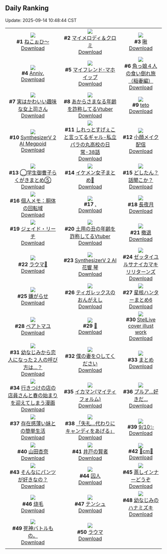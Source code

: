 ## Daily Ranking
Update: 2025-09-14 10:48:44 CST

|      |      |      |
| :----: | :----: | :----: |
| ![](https://i.pixiv.re/c/240x480/img-master/img/2025/09/11/00/38/09/134951801_p0_master1200.jpg)<br>**#1** [ねこぉひ～](https://www.pixiv.net/artworks/134951801)<br>[Download](https://i.pixiv.re/img-original/img/2025/09/11/00/38/09/134951801_p0.jpg) | ![](https://i.pixiv.re/c/240x480/img-master/img/2025/09/12/00/00/15/134985186_p0_master1200.jpg)<br>**#2** [マイメロディ＆クロミ](https://www.pixiv.net/artworks/134985186)<br>[Download](https://i.pixiv.re/img-original/img/2025/09/12/00/00/15/134985186_p0.png) | ![](https://i.pixiv.re/c/240x480/img-master/img/2025/09/12/01/01/11/134949935_p0_master1200.jpg)<br>**#3** [啾](https://www.pixiv.net/artworks/134949935)<br>[Download](https://i.pixiv.re/img-original/img/2025/09/12/01/01/11/134949935_p0.jpg) |
| ![](https://i.pixiv.re/c/240x480/img-master/img/2025/09/12/19/18/04/135010001_p0_master1200.jpg)<br>**#4** [Anniv.](https://www.pixiv.net/artworks/135010001)<br>[Download](https://i.pixiv.re/img-original/img/2025/09/12/19/18/04/135010001_p0.jpg) | ![](https://i.pixiv.re/c/240x480/img-master/img/2025/09/11/17/52/13/134970546_p0_master1200.jpg)<br>**#5** [マイフレンド･マホイップ](https://www.pixiv.net/artworks/134970546)<br>[Download](https://i.pixiv.re/img-original/img/2025/09/11/17/52/13/134970546_p0.png) | ![](https://i.pixiv.re/c/240x480/img-master/img/2025/09/11/00/00/15/134949972_p0_master1200.jpg)<br>**#6** [角っ娘４人の食い倒れ旅（稲妻編）](https://www.pixiv.net/artworks/134949972)<br>[Download](https://i.pixiv.re/img-original/img/2025/09/11/00/00/15/134949972_p0.jpg) |
| ![](https://i.pixiv.re/c/240x480/img-master/img/2025/09/11/00/05/16/134950465_p0_master1200.jpg)<br>**#7** [実はかわいい趣味な女上司さん](https://www.pixiv.net/artworks/134950465)<br>[Download](https://i.pixiv.re/img-original/img/2025/09/11/00/05/16/134950465_p0.jpg) | ![](https://i.pixiv.re/c/240x480/img-master/img/2025/09/11/21/04/31/134977869_p0_master1200.jpg)<br>**#8** [あからさまなる年齢を詐称してるVtuber](https://www.pixiv.net/artworks/134977869)<br>[Download](https://i.pixiv.re/img-original/img/2025/09/11/21/04/31/134977869_p0.png) | ![](https://i.pixiv.re/c/240x480/img-master/img/2025/09/12/01/00/48/134985152_p0_master1200.jpg)<br>**#9** [teto](https://www.pixiv.net/artworks/134985152)<br>[Download](https://i.pixiv.re/img-original/img/2025/09/12/01/00/48/134985152_p0.jpg) |
| ![](https://i.pixiv.re/c/240x480/img-master/img/2025/09/12/19/41/45/135010886_p0_master1200.jpg)<br>**#10** [SynthesizerV 2 AI Megpoid](https://www.pixiv.net/artworks/135010886)<br>[Download](https://i.pixiv.re/img-original/img/2025/09/12/19/41/45/135010886_p0.jpg) | ![](https://i.pixiv.re/c/240x480/img-master/img/2025/09/11/00/34/37/134951688_p0_master1200.jpg)<br>**#11** [しれっとすげぇこと言ってるギャル-私立パラの丸高校の日常-38話](https://www.pixiv.net/artworks/134951688)<br>[Download](https://i.pixiv.re/img-original/img/2025/09/11/00/34/37/134951688_p0.jpg) | ![](https://i.pixiv.re/c/240x480/img-master/img/2025/09/11/12/27/14/134964216_p0_master1200.jpg)<br>**#12** [小顔メイク配信](https://www.pixiv.net/artworks/134964216)<br>[Download](https://i.pixiv.re/img-original/img/2025/09/11/12/27/14/134964216_p0.png) |
| ![](https://i.pixiv.re/c/240x480/img-master/img/2025/09/12/23/32/07/135020826_p0_master1200.jpg)<br>**#13** [◯学生御曹子らくがきまとめ⑤](https://www.pixiv.net/artworks/135020826)<br>[Download](https://i.pixiv.re/img-original/img/2025/09/12/23/32/07/135020826_p0.jpg) | ![](https://i.pixiv.re/c/240x480/img-master/img/2025/09/11/13/00/08/134964874_p0_master1200.jpg)<br>**#14** [イケメン女子まとめ🍔](https://www.pixiv.net/artworks/134964874)<br>[Download](https://i.pixiv.re/img-original/img/2025/09/11/13/00/08/134964874_p0.png) | ![](https://i.pixiv.re/c/240x480/img-master/img/2025/09/12/01/28/05/134988793_p0_master1200.jpg)<br>**#15** [どしたん？話聞こか？](https://www.pixiv.net/artworks/134988793)<br>[Download](https://i.pixiv.re/img-original/img/2025/09/12/01/28/05/134988793_p0.jpg) |
| ![](https://i.pixiv.re/c/240x480/img-master/img/2025/09/11/06/00/07/134957557_p0_master1200.jpg)<br>**#16** [個人メモ：胴体の回転域](https://www.pixiv.net/artworks/134957557)<br>[Download](https://i.pixiv.re/img-original/img/2025/09/11/06/00/07/134957557_p0.jpg) | ![](https://i.pixiv.re/c/240x480/img-master/img/2025/09/11/18/54/21/134972678_p0_master1200.jpg)<br>**#17** [.](https://www.pixiv.net/artworks/134972678)<br>[Download](https://i.pixiv.re/img-original/img/2025/09/11/18/54/21/134972678_p0.jpg) | ![](https://i.pixiv.re/c/240x480/img-master/img/2025/09/11/07/30/03/134958967_p0_master1200.jpg)<br>**#18** [長夜月](https://www.pixiv.net/artworks/134958967)<br>[Download](https://i.pixiv.re/img-original/img/2025/09/11/07/30/03/134958967_p0.png) |
| ![](https://i.pixiv.re/c/240x480/img-master/img/2025/09/11/19/41/57/134974331_p0_master1200.jpg)<br>**#19** [ジェイド・リーチ](https://www.pixiv.net/artworks/134974331)<br>[Download](https://i.pixiv.re/img-original/img/2025/09/11/19/41/57/134974331_p0.jpg) | ![](https://i.pixiv.re/c/240x480/img-master/img/2025/09/12/21/16/49/135015121_p0_master1200.jpg)<br>**#20** [土用の丑の年齢を詐称してるVtuber](https://www.pixiv.net/artworks/135015121)<br>[Download](https://i.pixiv.re/img-original/img/2025/09/12/21/16/49/135015121_p0.png) | ![](https://i.pixiv.re/c/240x480/img-master/img/2025/09/11/19/34/53/134974141_p0_master1200.jpg)<br>**#21** [撤退](https://www.pixiv.net/artworks/134974141)<br>[Download](https://i.pixiv.re/img-original/img/2025/09/11/19/34/53/134974141_p0.png) |
| ![](https://i.pixiv.re/c/240x480/img-master/img/2025/09/11/02/21/39/134954520_p0_master1200.jpg)<br>**#22** [ラウマ🎨](https://www.pixiv.net/artworks/134954520)<br>[Download](https://i.pixiv.re/img-original/img/2025/09/11/02/21/39/134954520_p0.jpg) | ![](https://i.pixiv.re/c/240x480/img-master/img/2025/09/12/19/37/09/135010715_p0_master1200.jpg)<br>**#23** [SynthesizerV 2 AI 花響 琴](https://www.pixiv.net/artworks/135010715)<br>[Download](https://i.pixiv.re/img-original/img/2025/09/12/19/37/09/135010715_p0.jpg) | ![](https://i.pixiv.re/c/240x480/img-master/img/2025/09/12/12/08/33/134999614_p0_master1200.jpg)<br>**#24** [ゼッタイユルサナイカマキリリターンズ](https://www.pixiv.net/artworks/134999614)<br>[Download](https://i.pixiv.re/img-original/img/2025/09/12/12/08/33/134999614_p0.png) |
| ![](https://i.pixiv.re/c/240x480/img-master/img/2025/09/11/15/41/30/134967681_p0_master1200.jpg)<br>**#25** [嫌がらせ](https://www.pixiv.net/artworks/134967681)<br>[Download](https://i.pixiv.re/img-original/img/2025/09/11/15/41/30/134967681_p0.png) | ![](https://i.pixiv.re/c/240x480/img-master/img/2025/09/12/00/00/30/134985298_p0_master1200.jpg)<br>**#26** [ティガレックスのおんがえし](https://www.pixiv.net/artworks/134985298)<br>[Download](https://i.pixiv.re/img-original/img/2025/09/12/00/00/30/134985298_p0.jpg) | ![](https://i.pixiv.re/c/240x480/img-master/img/2025/09/11/13/33/28/134965417_p0_master1200.jpg)<br>**#27** [星核ハンターまとめ6](https://www.pixiv.net/artworks/134965417)<br>[Download](https://i.pixiv.re/img-original/img/2025/09/11/13/33/28/134965417_p0.jpg) |
| ![](https://i.pixiv.re/c/240x480/img-master/img/2025/09/12/00/00/23/134985249_p0_master1200.jpg)<br>**#28** [ベアトマユ](https://www.pixiv.net/artworks/134985249)<br>[Download](https://i.pixiv.re/img-original/img/2025/09/12/00/00/23/134985249_p0.jpg) | ![](https://i.pixiv.re/c/240x480/img-master/img/2025/09/11/00/00/17/134949989_p0_master1200.jpg)<br>**#29** [💭](https://www.pixiv.net/artworks/134949989)<br>[Download](https://i.pixiv.re/img-original/img/2025/09/11/00/00/17/134949989_p0.jpg) | ![](https://i.pixiv.re/c/240x480/img-master/img/2025/09/12/15/04/35/135002973_p0_master1200.jpg)<br>**#30** [StelLive cover illust work](https://www.pixiv.net/artworks/135002973)<br>[Download](https://i.pixiv.re/img-original/img/2025/09/12/15/04/35/135002973_p0.png) |
| ![](https://i.pixiv.re/c/240x480/img-master/img/2025/09/11/00/18/57/134951059_p0_master1200.jpg)<br>**#31** [幼なじみから恋人になった２人の呼び方は…？](https://www.pixiv.net/artworks/134951059)<br>[Download](https://i.pixiv.re/img-original/img/2025/09/11/00/18/57/134951059_p0.png) | ![](https://i.pixiv.re/c/240x480/img-master/img/2025/09/11/17/26/10/134969909_p0_master1200.jpg)<br>**#32** [僕の妻を○してください](https://www.pixiv.net/artworks/134969909)<br>[Download](https://i.pixiv.re/img-original/img/2025/09/11/17/26/10/134969909_p0.jpg) | ![](https://i.pixiv.re/c/240x480/img-master/img/2025/09/11/06/08/06/134957719_p0_master1200.jpg)<br>**#33** [まとめ](https://www.pixiv.net/artworks/134957719)<br>[Download](https://i.pixiv.re/img-original/img/2025/09/11/06/08/06/134957719_p0.jpg) |
| ![](https://i.pixiv.re/c/240x480/img-master/img/2025/09/11/11/39/15/134963053_p0_master1200.jpg)<br>**#34** [行きつけの店の店員さんと春の始まりを迎えてしまう漫画](https://www.pixiv.net/artworks/134963053)<br>[Download](https://i.pixiv.re/img-original/img/2025/09/11/11/39/15/134963053_p0.jpg) | ![](https://i.pixiv.re/c/240x480/img-master/img/2025/09/11/09/56/45/134961352_p0_master1200.jpg)<br>**#35** [イカマン(マイティフォルム)](https://www.pixiv.net/artworks/134961352)<br>[Download](https://i.pixiv.re/img-original/img/2025/09/11/09/56/45/134961352_p0.jpg) | ![](https://i.pixiv.re/c/240x480/img-master/img/2025/09/11/18/51/02/134972556_p0_master1200.jpg)<br>**#36** [プルア…好きだ…](https://www.pixiv.net/artworks/134972556)<br>[Download](https://i.pixiv.re/img-original/img/2025/09/11/18/51/02/134972556_p0.jpg) |
| ![](https://i.pixiv.re/c/240x480/img-master/img/2025/09/11/00/30/01/134951458_p0_master1200.jpg)<br>**#37** [存在感薄い妹との簡単生活](https://www.pixiv.net/artworks/134951458)<br>[Download](https://i.pixiv.re/img-original/img/2025/09/11/00/30/01/134951458_p0.jpg) | ![](https://i.pixiv.re/c/240x480/img-master/img/2025/09/11/00/00/09/134949930_p0_master1200.jpg)<br>**#38** [「失礼…代わりにキャンディをあげる」](https://www.pixiv.net/artworks/134949930)<br>[Download](https://i.pixiv.re/img-original/img/2025/09/11/00/00/09/134949930_p0.png) | ![](https://i.pixiv.re/c/240x480/img-master/img/2025/09/11/13/44/30/134965586_p0_master1200.jpg)<br>**#39** [9/10✨️](https://www.pixiv.net/artworks/134965586)<br>[Download](https://i.pixiv.re/img-original/img/2025/09/11/13/44/30/134965586_p0.jpg) |
| ![](https://i.pixiv.re/c/240x480/img-master/img/2025/09/11/00/00/07/134949913_p0_master1200.jpg)<br>**#40** [山田杏奈](https://www.pixiv.net/artworks/134949913)<br>[Download](https://i.pixiv.re/img-original/img/2025/09/11/00/00/07/134949913_p0.png) | ![](https://i.pixiv.re/c/240x480/img-master/img/2025/09/12/07/05/07/134994250_p0_master1200.jpg)<br>**#41** [井戸の賢者](https://www.pixiv.net/artworks/134994250)<br>[Download](https://i.pixiv.re/img-original/img/2025/09/12/07/05/07/134994250_p0.jpg) | ![](https://i.pixiv.re/c/240x480/img-master/img/2025/09/11/20/23/51/134976055_p0_master1200.jpg)<br>**#42** [💛cm💙](https://www.pixiv.net/artworks/134976055)<br>[Download](https://i.pixiv.re/img-original/img/2025/09/11/20/23/51/134976055_p0.png) |
| ![](https://i.pixiv.re/c/240x480/img-master/img/2025/09/11/00/22/59/134949904_p0_master1200.jpg)<br>**#43** [そんなにパンツが好きなの？](https://www.pixiv.net/artworks/134949904)<br>[Download](https://i.pixiv.re/img-original/img/2025/09/11/00/22/59/134949904_p0.jpg) | ![](https://i.pixiv.re/c/240x480/img-master/img/2025/09/11/00/00/05/134949886_p0_master1200.jpg)<br>**#44** [囚人](https://www.pixiv.net/artworks/134949886)<br>[Download](https://i.pixiv.re/img-original/img/2025/09/11/00/00/05/134949886_p0.png) | ![](https://i.pixiv.re/c/240x480/img-master/img/2025/09/11/12/44/59/134964567_p0_master1200.jpg)<br>**#45** [蒸しインナーどうぞ](https://www.pixiv.net/artworks/134964567)<br>[Download](https://i.pixiv.re/img-original/img/2025/09/11/12/44/59/134964567_p0.png) |
| ![](https://i.pixiv.re/c/240x480/img-master/img/2025/09/12/12/30/18/135000125_p0_master1200.jpg)<br>**#46** [烧毛](https://www.pixiv.net/artworks/135000125)<br>[Download](https://i.pixiv.re/img-original/img/2025/09/12/12/30/18/135000125_p0.jpg) | ![](https://i.pixiv.re/c/240x480/img-master/img/2025/09/12/00/00/14/134985180_p0_master1200.jpg)<br>**#47** [テンシュ](https://www.pixiv.net/artworks/134985180)<br>[Download](https://i.pixiv.re/img-original/img/2025/09/12/00/00/14/134985180_p0.jpg) | ![](https://i.pixiv.re/c/240x480/img-master/img/2025/09/11/20/45/18/134976897_p0_master1200.jpg)<br>**#48** [幼なじみのハナミズキ](https://www.pixiv.net/artworks/134976897)<br>[Download](https://i.pixiv.re/img-original/img/2025/09/11/20/45/18/134976897_p0.jpg) |
| ![](https://i.pixiv.re/c/240x480/img-master/img/2025/09/12/04/18/06/134991587_p0_master1200.jpg)<br>**#49** [死神バトルもの。](https://www.pixiv.net/artworks/134991587)<br>[Download](https://i.pixiv.re/img-original/img/2025/09/12/04/18/06/134991587_p0.jpg) | ![](https://i.pixiv.re/c/240x480/img-master/img/2025/09/11/00/00/09/134949927_p0_master1200.jpg)<br>**#50** [ラウマ](https://www.pixiv.net/artworks/134949927)<br>[Download](https://i.pixiv.re/img-original/img/2025/09/11/00/00/09/134949927_p0.jpg) |
|      |
